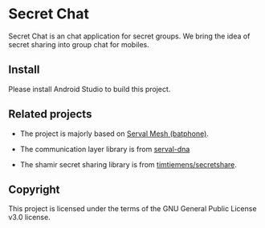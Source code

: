 Secret Chat
==================
Secret Chat is an chat application for secret groups. We bring the idea of secret sharing into group chat for mobiles.


Install
--------

Please install Android Studio to build this project.

Related projects
--------
* The project is majorly based on [Serval Mesh (batphone)](https://github.com/servalproject/batphone).

* The communication layer library is from [serval-dna](https://github.com/servalproject/serval-dna)

* The shamir secret sharing library is from [timtiemens/secretshare](https://github.com/timtiemens/secretshare).

Copyright
--------

This project is licensed under the terms of the GNU General Public License v3.0 license.


